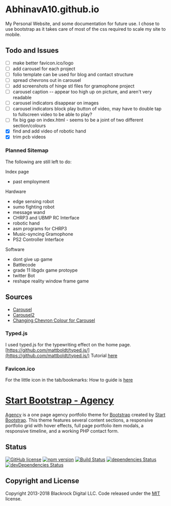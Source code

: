 # AbhinavA10.github.io
My Personal Website, and some documentation for future use.
I chose to use bootstrap as it takes care of most of the css required to scale my site to mobile.

## Todo and Issues
- [ ] make better favicon.ico/logo
- [ ] add carousel for each project
- [ ] folio template can be used for blog and contact structure
- [ ] spread chevrons out in carousel
- [ ] add screenshots of hinge stl files for gramophone project
- [ ] carousel caption --  appear too high up on picture, and aren't very readable
- [ ] carousel indicators disappear on images
- [ ] carousel indicators block play button of video, may have to double tap to fullscreen video to be able to play?
- [ ] fix big gap on index.html - seems to be a joint of two different section/colours
- [x] find and add video of robotic hand
- [x] trim pcb videos

### Planned Sitemap
The following are still left to do:

Index page
 - past employment

Hardware
- edge sensing robot
- sumo fighting robot
- message wand
- CHRP3 and UBMP RC Interface
- robotic hand
- asm programs for CHRP3
- Music-syncing Gramophone
- PS2 Controller Interface

Software
- dont give up game
- Battlecode
- grade 11 libgdx game protoype
- twitter Bot
- reshape reality window frame game


## Sources
- [Carousel](https://www.w3schools.com/bootstrap/bootstrap_carousel.asp)
- [Carousel2](https://getbootstrap.com/docs/4.1/components/carousel/)
- [Changing Chevron Colour for Carousel](https://stackoverflow.com/questions/49391266/change-bootstrap-4-carousel-control-colors/49391884)

### Typed.js
I used typed.js for the typewriting effect on the home page.
[https://github.com/mattboldt/typed.js/](https://github.com/mattboldt/typed.js/)
Tutorial [here](https://www.youtube.com/watch?v=Jed5ZasNtJM)

### Favicon.ico
For the little icon in the tab/bookmarks: 
How to guide is [here](https://tutorialehtml.com/en/what-is-favicon-ico-usage/)

# [Start Bootstrap - Agency](https://startbootstrap.com/template-overviews/agency/)

[Agency](https://startbootstrap.com/template-overviews/agency/) is a one page agency portfolio theme for [Bootstrap](http://getbootstrap.com/) created by [Start Bootstrap](http://startbootstrap.com/). This theme features several content sections, a responsive portfolio grid with hover effects, full page portfolio item modals, a responsive timeline, and a working PHP contact form.

## Status

[![GitHub license](https://img.shields.io/badge/license-MIT-blue.svg)](https://raw.githubusercontent.com/BlackrockDigital/startbootstrap-agency/master/LICENSE)
[![npm version](https://img.shields.io/npm/v/startbootstrap-agency.svg)](https://www.npmjs.com/package/startbootstrap-agency)
[![Build Status](https://travis-ci.org/BlackrockDigital/startbootstrap-agency.svg?branch=master)](https://travis-ci.org/BlackrockDigital/startbootstrap-agency)
[![dependencies Status](https://david-dm.org/BlackrockDigital/startbootstrap-agency/status.svg)](https://david-dm.org/BlackrockDigital/startbootstrap-agency)
[![devDependencies Status](https://david-dm.org/BlackrockDigital/startbootstrap-agency/dev-status.svg)](https://david-dm.org/BlackrockDigital/startbootstrap-agency?type=dev)


## Copyright and License

Copyright 2013-2018 Blackrock Digital LLC. Code released under the [MIT](https://github.com/BlackrockDigital/startbootstrap-agency/blob/gh-pages/LICENSE) license.
